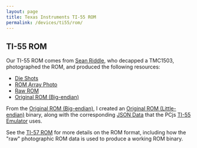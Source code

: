 ```yaml
---
layout: page
title: Texas Instruments TI-55 ROM
permalink: /devices/ti55/rom/
---
```


TI-55 ROM
---------

Our TI-55 ROM comes from [Sean Riddle](http://seanriddle.com/tms1500.html), who decapped a TMC1503, photographed
the ROM, and produced the following resources:

- [Die Shots](http://seanriddledecap.blogspot.com/2017/11/blog-post.html)
- [ROM Array Photo](http://seanriddle.com/tmc1503acidroms.jpg)
- [Raw ROM](tmc1503raw.bin)
- [Original ROM (Big-endian)](tmc1503be.bin)

From the [Original ROM (Big-endian)](tmc1503be.bin), I created an [Original ROM (Little-endian)](tmc1503le.bin)
binary, along with the corresponding [JSON Data](tmc1503le.json) that the PCjs [TI-55 Emulator](../machine/) uses.

See the [TI-57 ROM](/devices/ti57/rom/) for more details on the ROM format, including how the "raw" photographic ROM
data is used to produce a working ROM binary.
